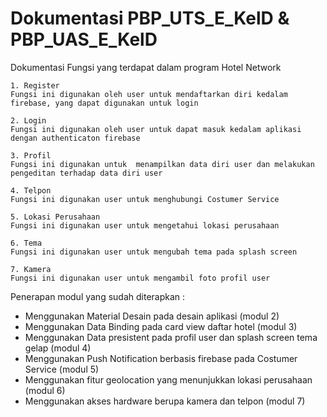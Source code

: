 # Dokumentasi PBP_UTS_E_KelD & PBP_UAS_E_KelD

Dokumentasi Fungsi yang terdapat dalam program Hotel Network 

    1. Register 
    Fungsi ini digunakan oleh user untuk mendaftarkan diri kedalam firebase, yang dapat digunakan untuk login

    2. Login 
    Fungsi ini digunakan oleh user untuk dapat masuk kedalam aplikasi dengan authenticaton firebase 
  
    3. Profil 
    Fungsi ini digunakan untuk  menampilkan data diri user dan melakukan pengeditan terhadap data diri user 
    
    4. Telpon 
    Fungsi ini digunakan user untuk menghubungi Costumer Service 
    
    5. Lokasi Perusahaan  
    Fungsi ini digunakan user untuk mengetahui lokasi perusahaan 
    
    6. Tema
    Fungsi ini digunakan user untuk mengubah tema pada splash screen 
    
    7. Kamera
    Fungsi ini digunakan user untuk mengambil foto profil user 

Penerapan modul yang sudah diterapkan :
  - Menggunakan Material Desain pada desain aplikasi (modul 2) 
  - Menggunakan Data Binding pada card view daftar hotel (modul 3) 
  - Menggunakan Data presistent pada profil user dan splash screen tema gelap (modul 4) 
  - Menggunakan Push Notification berbasis firebase pada Costumer Service (modul 5) 
  - Menggunakan fitur geolocation yang menunjukkan lokasi perusahaan (modul 6)  
  - Menggunakan akses hardware  berupa kamera dan telpon (modul 7)
